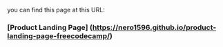 you can find this page at this URL:


### [Product Landing Page] (https://nero1596.github.io/product-landing-page-freecodecamp/)

